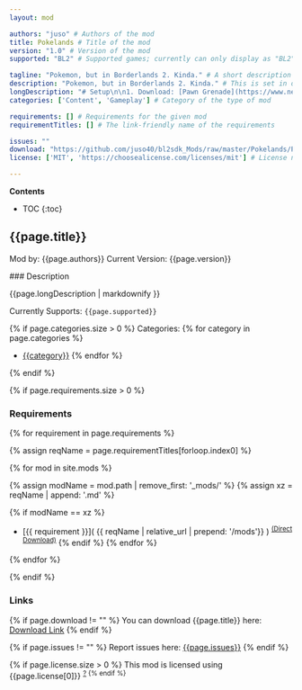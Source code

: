 ```yaml
---
layout: mod

authors: "juso" # Authors of the mod
title: Pokelands # Title of the mod
version: "1.0" # Version of the mod
supported: "BL2" # Supported games; currently can only display as "BL2", "BL2 + TPS", or "TPS"

tagline: "Pokemon, but in Borderlands 2. Kinda." # A short description of the mod itself.
description: "Pokemon, but in Borderlands 2. Kinda." # This is set in order to keep the SEO proper
longDescription: "# Setup\n\n1. Download: [Pawn Grenade](https://www.nexusmods.com/borderlands2/mods/234)  \n2. Add the ``Pokelands.blcm`` to the ``PawnGrenade.blcm`` using BLCMM and let it overwrite anything it wants.  \n2b. Tick the ``Offline`` box in BLCMM to change the Hotfix method. For me the normal online one didn't work when tested.  \n2c. Save the changes, you may now close BLCMM.\n3. Add the ``Nasty Suprise`` to your characters inventory, preferably with a low fuse.\n4. In Game, first ``exec PawnGrenade.blcm``, then enable the Pokelands SDK mod.\n5. Thats it.\n![yt](https://www.youtube.com/watch?v=r1H_Z9LRDUU&amp;t)" # Description of what the mod can do
categories: ['Content', 'Gameplay'] # Category of the type of mod

requirements: [] # Requirements for the given mod
requirementTitles: [] # The link-friendly name of the requirements

issues: ""
download: "https://github.com/juso40/bl2sdk_Mods/raw/master/Pokelands/Pokelands.zip"
license: ['MIT', 'https://choosealicense.com/licenses/mit'] # License name, link about the license from https://choosealicense.com/

---
```

**Contents**
* TOC
{:toc}

## {{page.title}}

Mod by: {{page.authors}}
Current Version: {{page.version}}

<p></p>
### Description

{{page.longDescription | markdownify }}

Currently Supports: `{{page.supported}}`

{% if page.categories.size > 0 %}
Categories:
{% for category in page.categories %}
  * [{{category}}](/types/{{category}})
{% endfor %}
<p></p>
{% endif %}

{% if page.requirements.size > 0 %}
### Requirements

{% for requirement in page.requirements %}

{% assign reqName = page.requirementTitles[forloop.index0] %}

{% for mod in site.mods %}

{% assign modName = mod.path | remove_first: '_mods/' %}
{% assign xz = reqName | append: '.md' %}

{% if modName == xz %}
* [{{ requirement }}]( {{ reqName | relative_url | prepend: '/mods'}} ) <sup>[(Direct Download)]({{mod.download}})</sup>
{% endif %}
{% endfor %}

{% endfor %}
<p></p>
{% endif %}

### Links

{% if page.download != "" %}
You can download {{page.title}} here: [Download Link]({{page.download}})
{% endif %}

{% if page.issues != "" %}
Report issues here: [{{page.issues}}]({{page.issues}})
{% endif %}

{% if page.license.size > 0 %}
This mod is licensed using {{page.license[0]}} <sup>[?]({{page.license[1]}})
{% endif %}